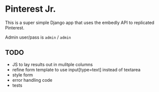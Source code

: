# Pinterest Jr.

This is a super simple Django app that uses the embedly API to replicated Pinterest.

Admin user/pass is `admin` / `admin`

## TODO

* JS to lay results out in mulitple columns
* refine form template to use input[type=text] instead of textarea
* style form
* error handling code
* tests